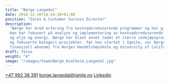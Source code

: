```yaml
---
title: "Børge Langedal"
date: 2018-12-16T14:24:18+01:00
position: "Sales & Customer Success Director"
description:
  "Børge har bred erfaring fra kostnadsreduserende programmer og har gjennomført en rekke prosjekter for store selskaper i Norge og Europa.
  Han har fokusert på analyse og implementering av kostnadsreduserende tiltak primært for kunder innen næringsmiddel, bygningsbransjen,
  og olje og energi. Børge har blant annet ledet et større innkjøpsprogram for et norsk byggkonsern bestående av reforhandling av avtaler
  og fokuserte kategori-prosjekter. Før han startet i Ignite, var Børge konsulent i BCG. Børge er utdannet siviløkonom med spesialisering i
  finansiell økonomi fra Norges Handelshøyskole og University of California"
draft: false
weight: "4"
image: "/images/team/Børge_Kvalheim_Langedal.jpg"
---
```


<a class="phoneto" href="tel:+47 992 38 391"><i class="fas fa-phone"></i>+47 992 38 391</a>
<a class="mailto" href="mailto:borge.langedal@ignite.no"><i class="fas fa-envelope"></i>borge.langedal@ignite.no</a>
<a class="mailto" target="_blank" href="https://www.linkedin.com/in/b%C3%B8rge-langedal-4ab84b7a/"><i class="fab fa-linkedin-in"></i>Linkedin</a>
